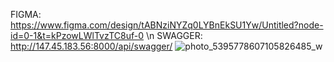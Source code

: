 FIGMA: https://www.figma.com/design/tABNziNYZq0LYBnEkSU1Yw/Untitled?node-id=0-1&t=kPzowLWlTvzTC8uf-0 \n
SWAGGER: http://147.45.183.56:8000/api/swagger/
![photo_5395778607105826485_w](https://github.com/dmitrychupakhin/SkyTickets/assets/147544555/41ea4d2e-d59b-4905-a958-c7987d1bf7f9)

